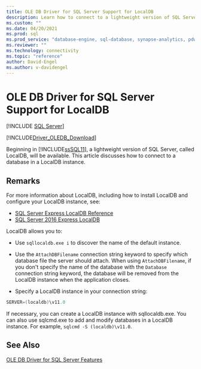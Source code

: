 ```yaml
---
title: OLE DB Driver for SQL Server Support for LocalDB
description: Learn how to connect to a lightweight version of SQL Server, called LocalDB, using OLE DB Driver for SQL Server.
ms.custom: ""
ms.date: 04/20/2021
ms.prod: sql
ms.prod_service: "database-engine, sql-database, synapse-analytics, pdw"
ms.reviewer: ""
ms.technology: connectivity
ms.topic: "reference"
author: David-Engel
ms.author: v-davidengel
---
```

# OLE DB Driver for SQL Server Support for LocalDB

[!INCLUDE [SQL Server](../../../includes/applies-to-version/sql-asdb-asdbmi-asa-pdw.md)]

[!INCLUDE[Driver_OLEDB_Download](../../../includes/driver_oledb_download.md)]

Beginning in [!INCLUDE[ssSQL11](../../../includes/sssql11-md.md)], a lightweight version of SQL Server, called LocalDB, will be available. This article discusses how to connect to a database in a LocalDB instance.

## Remarks

For more information about LocalDB, including how to install LocalDB and configure your LocalDB instance, see:

- [SQL Server Express LocalDB Reference](../../../relational-databases/sql-server-express-localdb-reference.md)
- [SQL Server 2016 Express LocalDB](../../../database-engine/configure-windows/sql-server-express-localdb.md)

LocalDB allows you to:

- Use `sqllocaldb.exe i` to discover the name of the default instance.

- Use the `AttachDBFilename` connection string keyword to specify which database file the server should attach. When using `AttachDBFilename`, if you don't specify the name of the database with the `Database` connection string keyword, the database will be removed from the LocalDB instance when the application closes.

- Specify a LocalDB instance in your connection string:

```cpp
SERVER=(localdb)\v11.0
```

 If necessary, you can create a LocalDB instance with sqllocaldb.exe. You can also use sqlcmd.exe to add and modify databases in a LocalDB instance. For example, `sqlcmd -S (localdb)\v11.0`.

## See Also

[OLE DB Driver for SQL Server Features](oledb-driver-for-sql-server-features.md)
